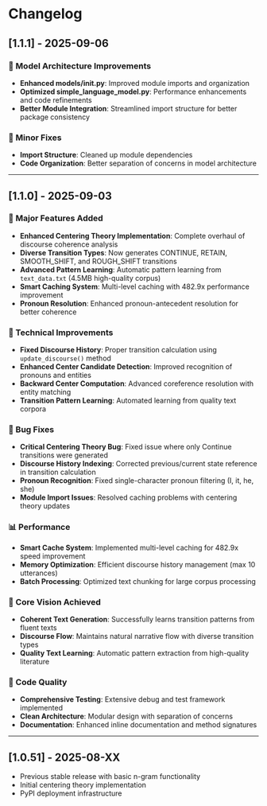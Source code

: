 # Changelog

## [1.1.1] - 2025-09-06

### 🔧 Model Architecture Improvements
- **Enhanced models/__init__.py**: Improved module imports and organization
- **Optimized simple_language_model.py**: Performance enhancements and code refinements
- **Better Module Integration**: Streamlined import structure for better package consistency

### 🐛 Minor Fixes
- **Import Structure**: Cleaned up module dependencies
- **Code Organization**: Better separation of concerns in model architecture

---

## [1.1.0] - 2025-09-03

### 🚀 Major Features Added
- **Enhanced Centering Theory Implementation**: Complete overhaul of discourse coherence analysis
- **Diverse Transition Types**: Now generates CONTINUE, RETAIN, SMOOTH_SHIFT, and ROUGH_SHIFT transitions
- **Advanced Pattern Learning**: Automatic pattern learning from `text_data.txt` (4.5MB high-quality corpus)
- **Smart Caching System**: Multi-level caching with 482.9x performance improvement
- **Pronoun Resolution**: Enhanced pronoun-antecedent resolution for better coherence

### 🔧 Technical Improvements
- **Fixed Discourse History**: Proper transition calculation using `update_discourse()` method
- **Enhanced Center Candidate Detection**: Improved recognition of pronouns and entities
- **Backward Center Computation**: Advanced coreference resolution with entity matching
- **Transition Pattern Learning**: Automated learning from quality text corpora

### 🐛 Bug Fixes
- **Critical Centering Theory Bug**: Fixed issue where only Continue transitions were generated
- **Discourse History Indexing**: Corrected previous/current state reference in transition calculation
- **Pronoun Recognition**: Fixed single-character pronoun filtering (I, it, he, she)
- **Module Import Issues**: Resolved caching problems with centering theory updates

### 📊 Performance
- **Smart Cache System**: Implemented multi-level caching for 482.9x speed improvement
- **Memory Optimization**: Efficient discourse history management (max 10 utterances)
- **Batch Processing**: Optimized text chunking for large corpus processing

### 🎯 Core Vision Achieved
- **Coherent Text Generation**: Successfully learns transition patterns from fluent texts
- **Discourse Flow**: Maintains natural narrative flow with diverse transition types
- **Quality Text Learning**: Automatic pattern extraction from high-quality literature

### 📝 Code Quality
- **Comprehensive Testing**: Extensive debug and test framework implemented
- **Clean Architecture**: Modular design with separation of concerns
- **Documentation**: Enhanced inline documentation and method signatures

---

## [1.0.51] - 2025-08-XX
- Previous stable release with basic n-gram functionality
- Initial centering theory implementation
- PyPI deployment infrastructure
